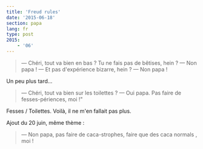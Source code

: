```yaml
---
title: 'Freud rules'
date: '2015-06-18'
section: papa
lang: fr
type: post
2015:
    - '06'
---
```


> — Chéri, tout va bien en bas ? Tu ne fais pas de bêtises, hein ?
> — Non papa !
> — Et pas d'expérience bizarre, hein ?
> — Non papa !

Un peu plus tard...

> — Chéri, tout va bien sur les toilettes ?
> — Oui papa. Pas faire de fesses-périences, moi !"

Fesses / Toilettes. Voilà, il ne m'en fallait pas plus.

Ajout du 20 juin, même thème :

> — Non papa, pas faire de caca-strophes, faire que des caca normals , moi !

